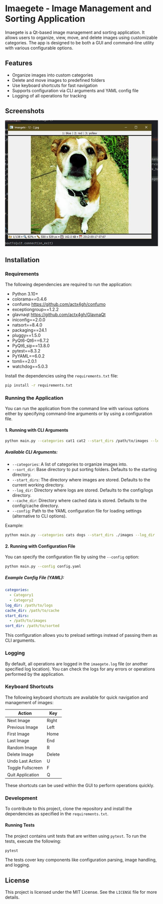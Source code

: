 
# Imaegete - Image Management and Sorting Application

Imaegete is a Qt-based image management and sorting application. It allows users to organize, view, move, and delete images using customizable categories. The app is designed to be both a GUI and command-line utility with various configurable options.

## Features
- Organize images into custom categories
- Delete and move images to predefined folders
- Use keyboard shortcuts for fast navigation
- Supports configuration via CLI arguments and YAML config file
- Logging of all operations for tracking

## Screenshots
![Screenshot of imaegete displaying an image of a dog named Ya-hoo](./assets/images/imaegete-ss0.jpg)

## Installation

### Requirements
The following dependencies are required to run the application:

- Python 3.10+
- colorama==0.4.6
- confumo https://github.com/actx4gh/confumo
- exceptiongroup==1.2.2
- glavnaqt https://github.com/actx4gh/GlavnaQt
- iniconfig==2.0.0
- natsort==8.4.0
- packaging==24.1
- pluggy==1.5.0
- PyQt6-Qt6==6.7.2
- PyQt6_sip==13.8.0
- pytest==8.3.2
- PyYAML==6.0.2
- tomli==2.0.1
- watchdog==5.0.3

Install the dependencies using the `requirements.txt` file:

```bash
pip install -r requirements.txt
```

### Running the Application

You can run the application from the command line with various options either by specifying command-line arguments or by using a configuration file.

#### 1. Running with CLI Arguments

```bash
python main.py --categories cat1 cat2 --start_dirs /path/to/images --log_dir /path/to/logs --cache_dir /path/to/cache
```

##### Available CLI Arguments:
- `--categories`: A list of categories to organize images into.
- `--sort_dir`: Base directory to put sorting folders. Defaults to the starting directory.
- `--start_dirs`: The directory where images are stored. Defaults to the current working directory.
- `--log_dir`: Directory where logs are stored. Defaults to the config/logs directory.
- `--cache_dir`: Directory where cached data is stored. Defaults to the config/cache directory.
- `--config`: Path to the YAML configuration file for loading settings (alternative to CLI options).

Example:
```bash
python main.py --categories cats dogs --start_dirs ./images --log_dir ./logs --cache_dir ./cache
```

#### 2. Running with Configuration File

You can specify the configuration file by using the `--config` option:

```bash
python main.py --config config.yaml
```

##### Example Config File (YAML):

```yaml
categories:
  - Category1
  - Category2
log_dir: /path/to/logs
cache_dir: /path/to/cache
start_dirs: 
  - /path/to/images
sort_dir: /path/to/sorted
```

This configuration allows you to preload settings instead of passing them as CLI arguments.

### Logging
By default, all operations are logged in the `imaegete.log` file (or another specified log location). You can check the logs for any errors or operations performed by the application.

### Keyboard Shortcuts

The following keyboard shortcuts are available for quick navigation and management of images:

| Action                | Key         |
|-----------------------|-------------|
| Next Image            | Right       |
| Previous Image        | Left        |
| First Image           | Home        |
| Last Image            | End         |
| Random Image          | R           |
| Delete Image          | Delete      |
| Undo Last Action      | U           |
| Toggle Fullscreen     | F           |
| Quit Application      | Q           |

These shortcuts can be used within the GUI to perform operations quickly.

### Development

To contribute to this project, clone the repository and install the dependencies as specified in the `requirements.txt`.

#### Running Tests

The project contains unit tests that are written using `pytest`. To run the tests, execute the following:

```bash
pytest
```

The tests cover key components like configuration parsing, image handling, and logging.

## License

This project is licensed under the MIT License. See the `LICENSE` file for more details.
